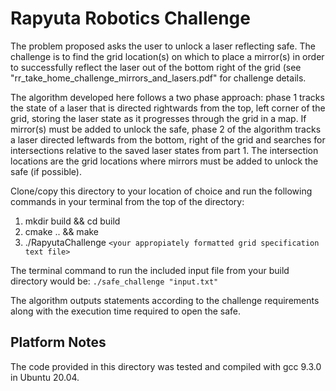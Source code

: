 # Rapyuta Robotics Challenge

The problem proposed asks the user to unlock a laser reflecting safe. The challenge is to find the grid location(s) on which to place a mirror(s) in order to successfully reflect the laser out of the bottom right of the grid (see "rr_take_home_challenge_mirrors_and_lasers.pdf" for challenge details. 

The algorithm developed here follows a two phase approach: phase 1 tracks the state of a laser that is directed rightwards from the top, left corner of the grid, storing the laser state as it progresses through the grid in a map. If mirror(s) must be added to unlock the safe, phase 2 of the algorithm tracks a laser directed leftwards from the bottom, right of the grid and searches for intersections relative to the saved laser states from part 1. The intersection locations are the grid locations where mirrors must be added to unlock the safe (if possible).

Clone/copy this directory to your location of choice and run the following commands in your terminal from the top of the directory:

1. mkdir build && cd build
2. cmake .. && make
3. ./RapyutaChallenge ```<your appropiately formatted grid specification text file>```

The terminal command to run the included input file from your build directory would be: ```./safe_challenge "input.txt" ```

The algorithm outputs statements according to the challenge requirements along with the execution time required to open the safe. 

## Platform Notes

The code provided in this directory was tested and compiled with gcc 9.3.0 in Ubuntu 20.04.